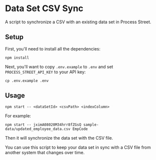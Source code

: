 # Data Set CSV Sync

A script to synchronize a CSV with an existing data set in Process Street.

## Setup

First, you'll need to install all the dependencies:

```shell
npm install
```

Next, you'll want to copy `.env.example` to `.env` and set `PROCESS_STREET_API_KEY` to your API key:

```shell
cp .env.example .env
```

## Usage

```shell
npm start -- <dataSetId> <csvPath> <indexColumn>
```

For example:

```shell
npm start -- jximA08020M34hrr8fZGsQ sample-data/updated_employee_data.csv EmpCode
```

Then it will synchronize the data set with the CSV file.

You can use this script to keep your data set in sync with a CSV file from another system that changes over time.
